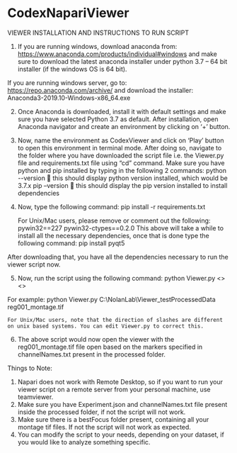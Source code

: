 # CodexNapariViewer
VIEWER INSTALLATION AND INSTRUCTIONS TO RUN SCRIPT
1.	If you are running windows, download anaconda from: https://www.anaconda.com/products/individual#windows and make sure to download the latest anaconda installer under python 3.7 – 64 bit installer (if the windows OS is 64 bit). 

If you are running windows server, go to: https://repo.anaconda.com/archive/
and download the installer: Anaconda3-2019.10-Windows-x86_64.exe

2.	Once Anaconda is downloaded, install it with default settings and make sure you have selected Python 3.7 as default. After installation, open Anaconda navigator and create an environment by clicking on ‘+’ button. 

3.	Now, name the environment as CodexViewer and click on ‘Play’ button to open this environment in terminal mode. After doing so, navigate to the folder where you have downloaded the script file i.e. the Viewer.py file and requirements.txt file using “cd” command.
Make sure you have python and pip installed by typing in the following 2 commands:
 	python --version  this should display python version installed, which would be 3.7.x
 	pip –version  this should display the pip version installed to install dependencies

4.	Now, type the following command:
    	pip install -r requirements.txt

	For Unix/Mac users, please remove or comment out the following:
		pywin32==227
		pywin32-ctypes==0.2.0
This above will take a while to install all the necessary dependencies, once that is done type the following command:
	pip install pyqt5

After downloading that, you have all the dependencies necessary to run the viewer script now.

5.	Now, run the script using the following command:
 	python Viewer.py <<location of processed data>> <<montage file name>>

For example:
 	python Viewer.py C:\NolanLab\Viewer_testProcessedData reg001_montage.tif
	
	For Unix/Mac users, note that the direction of slashes are different on unix based systems. You can edit Viewer.py to correct this.

6.	The above script would now open the viewer with the reg001_montage.tif file open based on the markers specified in channelNames.txt present in the processed folder.

Things to Note:
1.	Napari does not work with Remote Desktop, so if you want to run your viewer script on a remote server from your personal machine, use teamviewer.
2.	Make sure you have Experiment.json and channelNames.txt file present inside the processed folder, if not the script will not work.
3.	Make sure there is a bestFocus folder present, containing all your montage tif files. If not the script will not work as expected. 
4.	You can modify the script to your needs, depending on your dataset, if you would like to analyze something specific.
